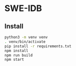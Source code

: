 # SWE-IDB

## Install
```bash
python3 -m venv venv
. venv/bin/activate
pip install -r requirements.txt
npm install
npm run build
npm start
```